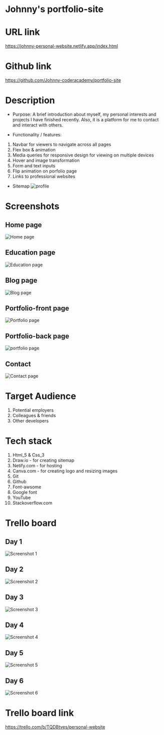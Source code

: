 # Johnny's portfolio-site
# URL link 
https://johnny-personal-website.netlify.app/index.html

# Github link
https://github.com/Johnny-coderacademy/portfolio-site

# Description 
  - Purpose: A brief introduction about myself, my personal interests and projects I have finished recently. Also, it is a platform for me to contact and interact with others. 

  - Functionality / features:
   1. Navbar for viewers to navigate across all pages
   2. Flex box & animation
   3. Media queries for responsive design for viewing on multiple devices
   4. Hover and image transformation
   5. Form and text inputs
   6. Flip animation on porfolio page
   7. Links to professional websites
 

  - Sitemap 
	<img src="img/Mysite.jpeg" alt="profile">

# Screenshots 

## Home page

<img src="img/home.png" alt="Home page">

## Education page

<img src="img/education.png" alt="Education page">

## Blog page

<img src="img/blog.png" alt="Blog page">

## Portfolio-front page

<img src="img/portfolio-front.png" alt="Portfolio page">

## Portfolio-back page

<img src="img/portfolio-back.png" alt="portfolio page">

## Contact

<img src="img/contact.png" alt="Contact page">

# Target Audience

1. Potential employers
2. Colleagues & friends
3. Other developers

# Tech stack

1. Html_5 & Css_3
2. Draw.io - for creating sitemap
3. Netify.com - for hosting
4. Canva.com - for creating logo and resizing images
5. Git
6. Github
7. Font-awsome
8. Google font
9. YouTube
10. Stackoverflow.com


# Trello board
## Day 1
<img src="Trello/1.png" alt="Screenshot 1">

## Day 2
<img src="Trello/2.png" alt="Screenshot 2">

## Day 3
<img src="Trello/3.png" alt="Screenshot 3">

## Day 4
<img src="Trello/4.png" alt="Screenshot 4">

## Day 5
<img src="Trello/5.png" alt="Screenshot 5">

## Day 6
<img src="Trello/6.png" alt="Screenshot 6">

# Trello board link
https://trello.com/b/TQDBtves/personal-website